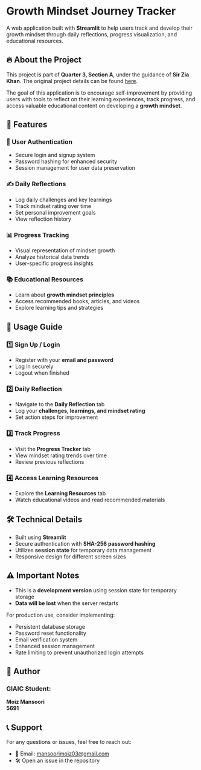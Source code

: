 # Growth Mindset Journey Tracker

A web application built with **Streamlit** to help users track and develop their growth mindset through daily reflections, progress visualization, and educational resources.

## 🔥 About the Project

This project is part of **Quarter 3, Section A**, under the guidance of **Sir Zia Khan**. The original project details can be found [here](https://github.com/panaversity/learn-modern-ai-python/blob/main/Growth_Mindset_Challenge.md).

The goal of this application is to encourage self-improvement by providing users with tools to reflect on their learning experiences, track progress, and access valuable educational content on developing a **growth mindset**.

## 🌟 Features  

### 🔐 User Authentication  
- Secure login and signup system  
- Password hashing for enhanced security  
- Session management for user data preservation  

### ✍️ Daily Reflections  
- Log daily challenges and key learnings  
- Track mindset rating over time  
- Set personal improvement goals  
- View reflection history  

### 📊 Progress Tracking  
- Visual representation of mindset growth  
- Analyze historical data trends  
- User-specific progress insights  

### 📚 Educational Resources  
- Learn about **growth mindset principles**  
- Access recommended books, articles, and videos  
- Explore learning tips and strategies  

## 📝 Usage Guide  

### 1️⃣ Sign Up / Login  
- Register with your **email and password**  
- Log in securely  
- Logout when finished  

### 2️⃣ Daily Reflection  
- Navigate to the **Daily Reflection** tab  
- Log your **challenges, learnings, and mindset rating**  
- Set action steps for improvement  

### 3️⃣ Track Progress  
- Visit the **Progress Tracker** tab  
- View mindset rating trends over time  
- Review previous reflections  

### 4️⃣ Access Learning Resources  
- Explore the **Learning Resources** tab  
- Watch educational videos and read recommended materials  

## 🛠️ Technical Details  
- Built using **Streamlit**  
- Secure authentication with **SHA-256 password hashing**  
- Utilizes **session state** for temporary data management  
- Responsive design for different screen sizes  

## ⚠️ Important Notes  
- This is a **development version** using session state for temporary storage  
- **Data will be lost** when the server restarts  

For production use, consider implementing:  
- Persistent database storage  
- Password reset functionality  
- Email verification system  
- Enhanced session management  
- Rate limiting to prevent unauthorized login attempts  

## 👥 Author  

### GIAIC Student:
 
**Moiz Mansoori**  
**5691**  

## 📞 Support  

For any questions or issues, feel free to reach out:  
- 📧 Email: [mansoorimoiz03@gmail.com](mailto:mansoorimoiz03@gmail.com)  
- 🛠 Open an issue in the repository

